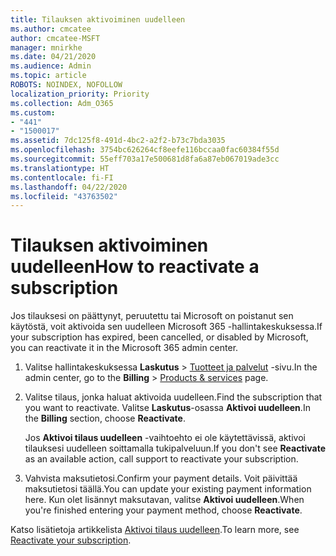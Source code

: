 ```yaml
---
title: Tilauksen aktivoiminen uudelleen
ms.author: cmcatee
author: cmcatee-MSFT
manager: mnirkhe
ms.date: 04/21/2020
ms.audience: Admin
ms.topic: article
ROBOTS: NOINDEX, NOFOLLOW
localization_priority: Priority
ms.collection: Adm_O365
ms.custom:
- "441"
- "1500017"
ms.assetid: 7dc125f8-491d-4bc2-a2f2-b73c7bda3035
ms.openlocfilehash: 3754bc626264cf8eefe116bccaa0fac60384f55d
ms.sourcegitcommit: 55eff703a17e500681d8fa6a87eb067019ade3cc
ms.translationtype: HT
ms.contentlocale: fi-FI
ms.lasthandoff: 04/22/2020
ms.locfileid: "43763502"
---
```

# <a name="how-to-reactivate-a-subscription"></a><span data-ttu-id="f56c7-102">Tilauksen aktivoiminen uudelleen</span><span class="sxs-lookup"><span data-stu-id="f56c7-102">How to reactivate a subscription</span></span>

<span data-ttu-id="f56c7-103">Jos tilauksesi on päättynyt, peruutettu tai Microsoft on poistanut sen käytöstä, voit aktivoida sen uudelleen Microsoft 365 -hallintakeskuksessa.</span><span class="sxs-lookup"><span data-stu-id="f56c7-103">If your subscription has expired, been cancelled, or disabled by Microsoft, you can reactivate it in the Microsoft 365 admin center.</span></span>
  
1. <span data-ttu-id="f56c7-104">Valitse hallintakeskuksessa **Laskutus** \> [Tuotteet ja palvelut](https://go.microsoft.com/fwlink/p/?linkid=842054) -sivu.</span><span class="sxs-lookup"><span data-stu-id="f56c7-104">In the admin center, go to the **Billing** \> [Products & services](https://go.microsoft.com/fwlink/p/?linkid=842054) page.</span></span>

2. <span data-ttu-id="f56c7-105">Valitse tilaus, jonka haluat aktivoida uudelleen.</span><span class="sxs-lookup"><span data-stu-id="f56c7-105">Find the subscription that you want to reactivate.</span></span> <span data-ttu-id="f56c7-106">Valitse **Laskutus**-osassa **Aktivoi uudelleen**.</span><span class="sxs-lookup"><span data-stu-id="f56c7-106">In the **Billing** section, choose **Reactivate**.</span></span>

    <span data-ttu-id="f56c7-107">Jos **Aktivoi tilaus uudelleen** -vaihtoehto ei ole käytettävissä, aktivoi tilauksesi uudelleen soittamalla tukipalveluun.</span><span class="sxs-lookup"><span data-stu-id="f56c7-107">If you don't see **Reactivate** as an available action, call support to reactivate your subscription.</span></span>

3. <span data-ttu-id="f56c7-108">Vahvista maksutietosi.</span><span class="sxs-lookup"><span data-stu-id="f56c7-108">Confirm your payment details.</span></span> <span data-ttu-id="f56c7-109">Voit päivittää maksutietosi täällä.</span><span class="sxs-lookup"><span data-stu-id="f56c7-109">You can update your existing payment information here.</span></span> <span data-ttu-id="f56c7-110">Kun olet lisännyt maksutavan, valitse **Aktivoi uudelleen**.</span><span class="sxs-lookup"><span data-stu-id="f56c7-110">When you're finished entering your payment method, choose **Reactivate**.</span></span>

<span data-ttu-id="f56c7-111">Katso lisätietoja artikkelista [Aktivoi tilaus uudelleen](https://docs.microsoft.com/office365/admin/subscriptions-and-billing/reactivate-your-subscription).</span><span class="sxs-lookup"><span data-stu-id="f56c7-111">To learn more, see [Reactivate your subscription](https://docs.microsoft.com/office365/admin/subscriptions-and-billing/reactivate-your-subscription).</span></span>